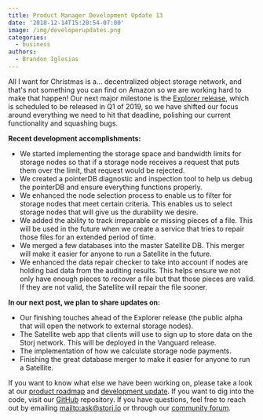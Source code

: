 ```yaml
---
title: Product Manager Development Update 13
date: '2018-12-14T15:20:54-07:00'
image: /img/developerupdates.png
categories:
  - business
authors:
  - Brandon Iglesias
---
```

All I want for Christmas is a... decentralized object storage network, and that's not something you can find on Amazon so we are working hard to make that happen! Our next major milestone is the [Explorer release](https://storj.io/blog/2018/11/upcoming-milestone-releases-on-the-storj-v3-roadmap/), which is scheduled to be released in Q1 of 2019, so we have shifted our focus around everything we need to hit that deadline, polishing our current functionality and squashing bugs.

**Recent development accomplishments:**

* We started implementing the storage space and bandwidth limits for storage nodes so that if a storage node receives a request that puts them over the limit, that request would be rejected. 
* We created a pointerDB diagnostic and inspection tool to help us debug the pointerDB and ensure everything functions properly. 
* We enhanced the node selection process to enable us to filter for storage nodes that meet certain criteria. This enables us to select storage nodes that will give us the durability we desire.  
* We added the ability to track irreparable or missing pieces of a file. This will be used in the future when we create a service that tries to repair those files for an extended period of time. 
* We merged a few databases into the master Satellite DB. This merger will make it easier for anyone to run a Satellite in the future. 
* We enhanced the data repair checker to take into account if nodes are holding bad data from the auditing results. This helps ensure we not only have enough pieces to recover a file but that those pieces are valid. If they are not valid, the Satellite will repair the file sooner.  

**In our next post, we plan to share updates on:**

* Our finishing touches ahead of the Explorer release (the public alpha that will open the network to external storage nodes). 
* The Satellite web app that clients will use to sign up to store data on the Storj network. This will be deployed in the Vanguard release. 
* The implementation of how we calculate storage node payments. 
* Finishing the great database merger to make it easier for anyone to run a Satellite. 

If you want to know what else we have been working on, please take a look at our [product roadmap](https://storjlabs.aha.io/published/01ee405b4bd8d14208c5256d70d73a38?page=1) and [development update](https://storj.io/blog/2018/11/product-manager-development-update-12). If you want to dig into the code, visit our [GitHub](https://github.com/storj/storj) repository. If you have questions, feel free to reach out by emailing <mailto:ask@storj.io> or through our [community forum](https://community.storj.io/).
